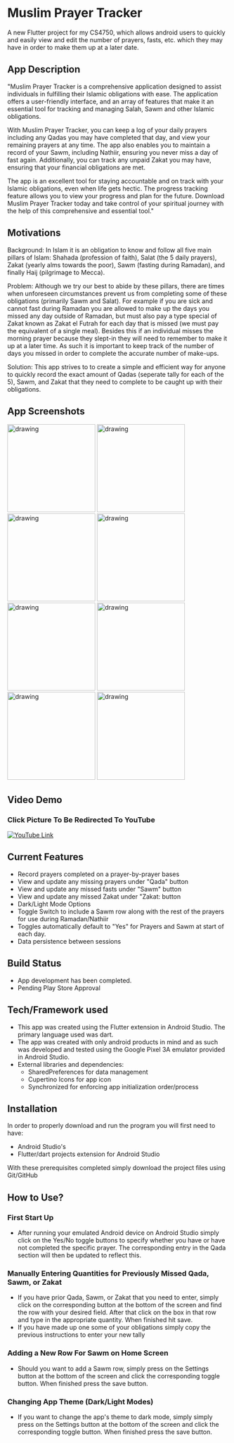 # Muslim Prayer Tracker

A new Flutter project for my CS4750, which allows android users to quickly and easily view and edit the number of prayers, fasts, etc. which they may have in order to make them up at a later date.

## App Description
"Muslim Prayer Tracker is a comprehensive application designed to assist individuals in fulfilling their Islamic obligations with ease. The application offers a user-friendly interface, and an array of features that make it an essential tool for tracking and managing Salah, Sawm and other Islamic obligations.

With Muslim Prayer Tracker, you can keep a log of your daily prayers including any Qadas you may have completed that day, and view your remaining prayers at any time. The app also enables you to maintain a record of your Sawm, including Nathiir, ensuring you never miss a day of fast again. Additionally, you can track any unpaid Zakat you may have, ensuring that your financial obligations are met.

The app is an excellent tool for staying accountable and on track with your Islamic obligations, even when life gets hectic. The progress tracking feature allows you to view your progress and plan for the future. Download Muslim Prayer Tracker today and take control of your spiritual journey with the help of this comprehensive and essential tool."

## Motivations
Background: In Islam it is an obligation to know and follow all five main pillars of Islam: Shahada (profession of faith), Salat (the 5 daily prayers), Zakat (yearly alms towards the poor), Sawm (fasting during Ramadan), and finally Haij (pilgrimage to Mecca). 

Problem: Although we try our best to abide by these pillars, there are times when unforeseen circumstances prevent us from completing some of these obligations (primarily Sawm and Salat). For example if you are sick and cannot fast during Ramadan you are allowed to make up the days you missed any day outside of Ramadan, but must also pay a type special of Zakat known as Zakat el Futrah for each day that is missed (we must pay the equivalent of a single meal). Besides this if an individual misses the morning prayer because they slept-in they will need to remember to make it up at a later time. As such it is important to keep track of the number of days you missed in order to complete the accurate number of make-ups.

Solution: This app strives to to create a simple and efficient way for anyone to quickly record the exact amount of Qadas (seperate tally for each of the 5), Sawm, and Zakat that they need to complete to be caught up with their obligations.

## App Screenshots
<div class="column">
  <div class="row">
    <img src="assets/app_screenshot_home_screen.png" alt="drawing" width="200"/>
    <img src="assets/app_screenshot_home_screen_sawm.png" alt="drawing" width="200"/>
    <img src="assets/app_screenshot_qada.png" alt="drawing" width="200"/>
    <img src="assets/app_screenshot_sawm.png" alt="drawing" width="200"/>
  </div>
  <div class="row">
    <img src="assets/app_screenshot_zakat.png" alt="drawing" width="200"/>
    <img src="assets/app_screenshot_darkmode_setting.png" alt="drawing" width="200"/>
    <img src="assets/app_screenshot_darkmode_home.png" alt="drawing" width="200"/>
    <img src="assets/app_screenshot_darkmode_qada.png" alt="drawing" width="200"/>
  </div>
</div>

## Video Demo
### Click Picture To Be Redirected To YouTube 
[![YouTube Link](https://img.youtube.com/vi/serFB91KHYY/maxresdefault.jpg)](https://youtu.be/serFB91KHYY)

## Current Features
- Record prayers completed on a prayer-by-prayer bases
- View and update any missing prayers under "Qada" button
- View and update any missed fasts under "Sawm" button
- View and update any missed Zakat under "Zakat: button
- Dark/Light Mode Options
- Toggle Switch to include a Sawm row along with the rest of the prayers for use during Ramadan/Nathiir
- Toggles automatically default to "Yes" for Prayers and Sawm at start of each day.
- Data persistence between sessions

## Build Status
- App development has been completed. 
- Pending Play Store Approval 


## Tech/Framework used
- This app was created using the Flutter extension in Android Studio. The primary language used was dart.
- The app was created with only android products in mind and as such was developed and tested using the Google Pixel 3A emulator provided in Android Studio. 
- External libraries and dependencies:
  - SharedPreferences for data management
  - Cupertino Icons for app icon
  - Synchronized for enforcing app initialization order/process

## Installation
In order to properly download and run the program you will first need to have:
- Android Studio's 
- Flutter/dart projects extension for Android Studio

With these prerequisites completed simply download the project files using Git/GitHub


## How to Use?
### First Start Up
- After running your emulated Android device on Android Studio simply click on the Yes/No toggle buttons to specify whether you have or have not completed the specific prayer. The corresponding entry in the Qada section will then be updated to reflect this.
### Manually Entering Quantities for Previously Missed Qada, Sawm, or Zakat
- If you have prior Qada, Sawm, or Zakat that you need to enter, simply click on the corresponding button at the bottom of the screen and find the row with your desired field. After that click on the box in that row and type in the appropriate quantity. When finished hit save.
- If you have made up one some of your obligations simply copy the previous instructions to enter your new tally
### Adding a New Row For Sawm on Home Screen
- Should you want to add a Sawm row, simply press on the Settings button at the bottom of the screen and click the corresponding toggle button. When finished press the save button.
### Changing App Theme (Dark/Light Modes)
- If you want to change the app's theme to dark mode, simply  simply press on the Settings button at the bottom of the screen and click the corresponding toggle button. When finished press the save button.



